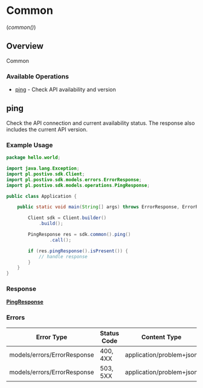 # Common
(*common()*)

## Overview

Common

### Available Operations

* [ping](#ping) - Check API availability and version

## ping

Check the API connection and current availability status. The response also includes the current API version.

### Example Usage

<!-- UsageSnippet language="java" operationID="ping" method="get" path="/ping" -->
```java
package hello.world;

import java.lang.Exception;
import pl.postivo.sdk.Client;
import pl.postivo.sdk.models.errors.ErrorResponse;
import pl.postivo.sdk.models.operations.PingResponse;

public class Application {

    public static void main(String[] args) throws ErrorResponse, ErrorResponse, Exception {

        Client sdk = Client.builder()
            .build();

        PingResponse res = sdk.common().ping()
                .call();

        if (res.pingResponse().isPresent()) {
            // handle response
        }
    }
}
```

### Response

**[PingResponse](../../models/operations/PingResponse.md)**

### Errors

| Error Type                  | Status Code                 | Content Type                |
| --------------------------- | --------------------------- | --------------------------- |
| models/errors/ErrorResponse | 400, 4XX                    | application/problem+json    |
| models/errors/ErrorResponse | 503, 5XX                    | application/problem+json    |